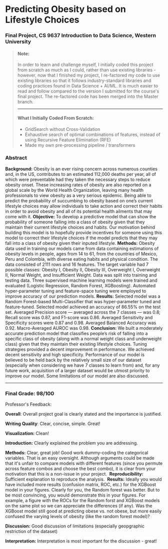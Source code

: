 # Predicting Obesity based on Lifestyle Choices

### Final Project, CS 9637 Introduction to Data Science, Western University

> #### **Note:**
>
> In order to learn and challenge myself,  I initially coded this project from scratch as much as I could, rather than use existing libraries - however, now that I finished my project, I re-factored my code to use existing libraries so that it follows industry-standard libraries and coding practices found in Data Science + AI/ML. It is much easier to read and follow compared to the version I submitted for the course's final project. The re-factored code has been merged into the Master branch.
>
> ------
>
> #### What I Initially Coded From Scratch:
>
> - GridSearch without Cross-Validation
> - Exhaustive search of optimal combinations of features, instead of using Recursive Feature Elimination (RFE)
> - Made my own pre-processing pipeline / transformers



### Abstract

**Background:** Obesity is an ever rising concern across numerous counties and, in the US, contributes to an estimated 112,000 deaths per year, all of which were preventable had they taken the necessary steps to reduce obesity onset. These increasing rates of obesity are also reported on a global scale by the World Health Organization, leaving many health professionals to view obesity as a very serious epidemic. Being able to predict the probability of succumbing to obesity based on one’s current lifestyle choices may allow individuals to take action and correct their habits in order to avoid obesity and all of its potential health ailments that may come with it. **Objective:** To develop a predictive model that can show the probability of someone falling into a class of obesity given that they maintain their current lifestyle choices and habits. Our motivation behind building this model is to hopefully provide incentives for someone using this model to correct their lifestyle choices if the model predicts that they may fall into a class of obesity given their inputed lifestyle. **Methods:** Obesity data used in training our models came from data containing estimations of obesity levels in people, ages from 14 to 61, from the countries of Mexico, Peru and Colombia, with diverse eating habits and physical condition. The data consisted of 2111 rows and 16 features. The target variable had 7 possible classes: Obesity I, Obesity II, Obesity III, Overweight I, Overweight II, Normal Weight, and Insufficient Weight. Data was split into training and testing data. Three supervised machine learning models were trained and evaluated (Logistic Regression, Random Forest, XGBoosting). Automated hyper-parameter tuning and feature-space tuning were employed to improve accuracy of our prediction models. **Results:** Selected model was a Random Forest-based Multi-Classifier that was hyper-parameter tuned and feature-tuned. Selected model achieved an accuracy of 86.55% on the test set. Averaged Precision score — averaged across the 7 classes — was 0.8; Recall score was 0.87, and F1-score was 0.86. Averaged Sensitivity and Specificity scores were 0.87 and 0.98. Averaged Balanced Accuracy was 0.92. Macro-Averaged AUROC was 0.98. **Conclusion:** We built a moderately accurate prediction model that classifies people’s risk of falling into a specific class of obesity (along with a normal weight class and underweight class) given that they maintain their existing lifestyle choices. Tuning strategies provided a decent improvement in performance. We achieved decent sensitivity and high specificity. Performance of our model is believed to be held back by the relatively small size of our dataset (especially when considering we have 7 classes to learn from) and, for any future work, acquisition of a larger dataset would be utmost priority to improve our model. Some limitations of our model are also discussed.

------

### Final Grade: 98/100

Professor's Feedback:

**Overall**: Overall project goal is clearly stated and the importance is justified.

‍**Writing Quality**: Clear, concise, simple. Great!

‍**Visualization:** Clean!

‍**Introduction:** Clearly explained the problem you are addressing.

‍**Methods:** Clear, great job! Good work dummy-coding the categorical variables. That is an easy oversight. Although arguments could be made that it's unfair to compare models with different features (since you permute across feature combos and choose the best combo), it is clear from your motivation that this is a non-issue in your project.
‍
**Reproducibility:**  Sufficient explanation to reproduce the analysis.
‍
**Results:** Ideally you would have included more results (confusion matrix, ROC, etc.) for the XGBoost model in your figures. Clearly for you, the Random forest was better. But to be most convincing, you would demonstrate this in your figures. For example, a figure with the ROCs for the Random forst and XGBoost models on the same plot so we can appreciate the differences (if any). Was the XGBoost model still good at predicting obese vs. not obese, but more easily confused the varying levels of obesity (like the random forest model)?
‍

**Discussion:** Good discussion of limitations (especially geopgraphic restriction of the dataset)
‍

**Interpretation:** Interpretation is most important for the discussion - great!

